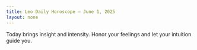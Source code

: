 ```yaml
---
title: Leo Daily Horoscope – June 1, 2025
layout: none
---
```


Today brings insight and intensity. Honor your feelings and let your intuition guide you.
